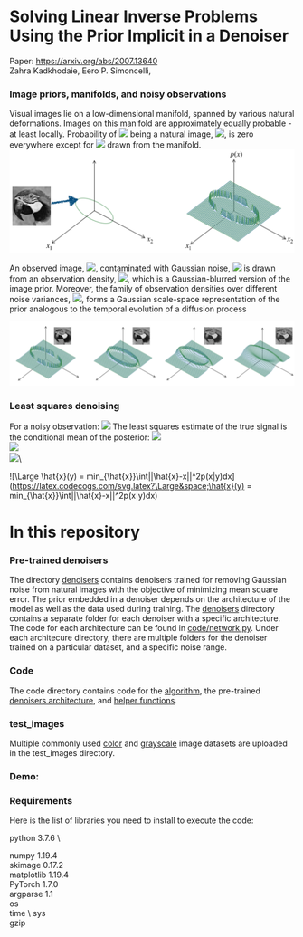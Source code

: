 # Solving Linear Inverse Problems Using the Prior Implicit in a Denoiser 
Paper: https://arxiv.org/abs/2007.13640 \
Zahra Kadkhodaie, Eero P. Simoncelli,<br>

### Image priors, manifolds, and noisy observations
Visual images lie on a low-dimensional manifold, spanned by various natural deformations. Images on this manifold are approximately equally probable - at least locally. Probability of <img src="https://render.githubusercontent.com/render/math?math=x"> being a natural image, <img src="https://render.githubusercontent.com/render/math?math=p(x)">, is zero everywhere except for <img src="https://render.githubusercontent.com/render/math?math=x"> drawn from the manifold. 
![](figs/fig1.png)

An observed image, <img src="https://render.githubusercontent.com/render/math?math=y">, contaminated with Gaussian noise, <img src="https://render.githubusercontent.com/render/math?math=z\sim \mathcal N(0,\sigma^2)"> is drawn from an observation density, <img src="https://render.githubusercontent.com/render/math?math=p(y)">, which is a Gaussian-blurred version of the image prior. Moreover, the family of observation densities over different noise variances, <img src="https://render.githubusercontent.com/render/math?math=p_{\sigma}(y)">, forms a Gaussian scale-space representation of the prior analogous to the temporal evolution of a diffusion process

![](figs/fig2.png)

### Least squares denoising
For a noisy observation: <img src="https://render.githubusercontent.com/render/math?math=y=x {+} z">
The least squares estimate of the true signal is the conditional mean of the posterior:
 <img src="https://render.githubusercontent.com/render/math?math=\hat{x}(y) = min_{\hat{x}}\int||\hat{x}-x||^2p(x|y)dx">\
 <img src="https://render.githubusercontent.com/render/math?math=\int x p(x|y)dx">\
 <img src="https://render.githubusercontent.com/render/math?math=\int x \frac{p(y|x)p(x)}{p(y)}dx">\

![\Large \hat{x}(y) = min_{\hat{x}}\int||\hat{x}-x||^2p(x|y)dx](https://latex.codecogs.com/svg.latex?\Large&space;\hat{x}(y) = min_{\hat{x}}\int||\hat{x}-x||^2p(x|y)dx) 

# In this repository
### Pre-trained denoisers
The directory [denoisers](denoisers) contains denoisers trained for removing Gaussian noise from natural images with the objective of minimizing mean square error. The prior embedded in a denoiser depends on the architecture of the model as well as the data used during training. The [denoisers](denoisers)  directory contains a separate folder for each denoiser with a specific architecture. The code for each architecture can be found in [code/network.py](code/network.py). Under each architecure directory, there are multiple folders for the denoiser trained on a particular dataset, and a specific noise range. 

### Code
The code directory contains code for the [algorithm](code/algorithm_inv_prob.py), the pre-trained [denoisers architecture](code/network.py), and [helper functions](code/Utils_inverse_prob.py). 

### test_images
Multiple commonly used [color](test_images/color) and [grayscale](test_images/grayscale) image datasets are uploaded in the test_images directory.

### Demo:


### Requirements 
Here is the list of libraries you need to install to execute the code: 

python  3.7.6 \

numpy 1.19.4 \
skimage 0.17.2 \
matplotlib 1.19.4 \
PyTorch 1.7.0 \
argparse 1.1 \
os \
time \ 
sys \
gzip 
